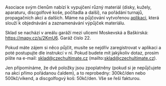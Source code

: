 Asociace svým členům nabízí k vypujčení různý materiál (disky, kužely, aparaturu, discgolfové koše, počítadla a další), na pořádání turnajů, propagačních akcí a dalších. Máme na půjčování vytvořenou [aplikaci](//sklad.czechultimate.cz/), která slouží k objednávání a zaznamenávání výpůjček materiálu.

Sklad se nachází v areálu garáží mezi ulicemi Moskevská a Baškirská: <https://mapy.cz/s/2KmU6>. Garáž číslo 22.

Pokud máte zájem si něco půjčit, musíte se nejdřív zaregistrovat v aplikaci a poté postupujte dle instrukcí v ní. Pokud budete mít jakýkoliv dotaz, prosim pište na e-mail: sklad@czechultimate.cz (mailto:sklad@czechultimate.cz).

Jen přípomínáme, že dvě položky jsou zpoplatněny (pokud si je nepůjčujete na akci přímo pořádanou čaldem), a to reprobedny: 300kč/den nebo 500kč/víkend, a discgolfogvý koš: 50kč/den. Vše se řeší fakturou.
